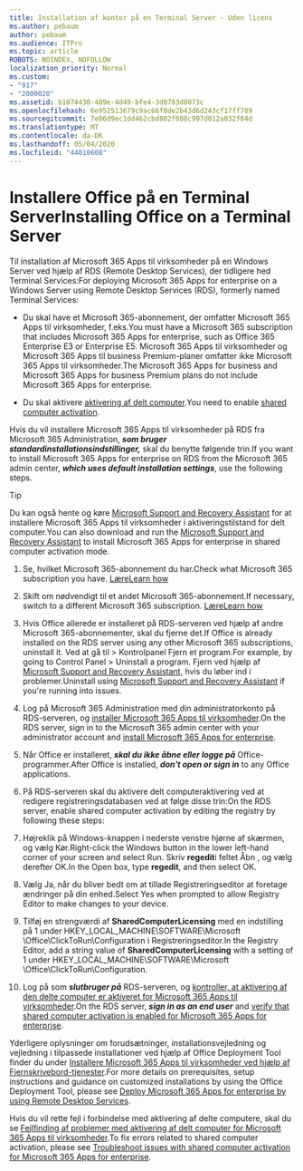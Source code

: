 ```yaml
---
title: Installation af kontor på en Terminal Server - Uden licens
ms.author: pebaum
author: pebaum
ms.audience: ITPro
ms.topic: article
ROBOTS: NOINDEX, NOFOLLOW
localization_priority: Normal
ms.custom:
- "917"
- "2000020"
ms.assetid: b1074430-489e-4d49-bfe4-3d8783d8073c
ms.openlocfilehash: 6e952513679c9ac66f8de2b43d6d243cf17ff789
ms.sourcegitcommit: 7e06d9ec1dd462cbd882f088c997d012a032f04d
ms.translationtype: MT
ms.contentlocale: da-DK
ms.lasthandoff: 05/04/2020
ms.locfileid: "44010608"
---
```

# <a name="installing-office-on-a-terminal-server"></a><span data-ttu-id="1defc-102">Installere Office på en Terminal Server</span><span class="sxs-lookup"><span data-stu-id="1defc-102">Installing Office on a Terminal Server</span></span>

<span data-ttu-id="1defc-103">Til installation af Microsoft 365 Apps til virksomheder på en Windows Server ved hjælp af RDS (Remote Desktop Services), der tidligere hed Terminal Services:</span><span class="sxs-lookup"><span data-stu-id="1defc-103">For deploying Microsoft 365 Apps for enterprise on a Windows Server using Remote Desktop Services (RDS), formerly named Terminal Services:</span></span>
  
- <span data-ttu-id="1defc-104">Du skal have et Microsoft 365-abonnement, der omfatter Microsoft 365 Apps til virksomheder, f.eks.</span><span class="sxs-lookup"><span data-stu-id="1defc-104">You must have a Microsoft 365 subscription that includes Microsoft 365 Apps for enterprise, such as Office 365 Enterprise E3 or Enterprise E5.</span></span> <span data-ttu-id="1defc-105">Microsoft 365 Apps til virksomheder og Microsoft 365 Apps til business Premium-planer omfatter ikke Microsoft 365 Apps til virksomheder.</span><span class="sxs-lookup"><span data-stu-id="1defc-105">The Microsoft 365 Apps for business and Microsoft 365 Apps for business Premium plans do not include Microsoft 365 Apps for enterprise.</span></span>

- <span data-ttu-id="1defc-106">Du skal aktivere [aktivering af delt computer](https://docs.microsoft.com/DeployOffice/overview-shared-computer-activation).</span><span class="sxs-lookup"><span data-stu-id="1defc-106">You need to enable [shared computer activation](https://docs.microsoft.com/DeployOffice/overview-shared-computer-activation).</span></span>

<span data-ttu-id="1defc-107">Hvis du vil installere Microsoft 365 Apps til virksomheder på RDS fra Microsoft 365 Administration, ***som bruger standardinstallationsindstillinger,*** skal du benytte følgende trin.</span><span class="sxs-lookup"><span data-stu-id="1defc-107">If you want to install Microsoft 365 Apps for enterprise on RDS from the Microsoft 365 admin center, ***which uses default installation settings***, use the following steps.</span></span>

> [!TIP]
> <span data-ttu-id="1defc-108">Du kan også hente og køre [Microsoft Support and Recovery Assistant](https://aka.ms/SaRA_OfficeSCA_M365Portal) for at installere Microsoft 365 Apps til virksomheder i aktiveringstilstand for delt computer.</span><span class="sxs-lookup"><span data-stu-id="1defc-108">You can also download and run the [Microsoft Support and Recovery Assistant](https://aka.ms/SaRA_OfficeSCA_M365Portal) to install Microsoft 365 Apps for enterprise in shared computer activation mode.</span></span>
  
1. <span data-ttu-id="1defc-109">Se, hvilket Microsoft 365-abonnement du har.</span><span class="sxs-lookup"><span data-stu-id="1defc-109">Check what Microsoft 365 subscription you have.</span></span> [<span data-ttu-id="1defc-110">Lære</span><span class="sxs-lookup"><span data-stu-id="1defc-110">Learn how</span></span>](https://docs.microsoft.com/office365/admin/admin-overview/what-subscription-do-i-have)

2. <span data-ttu-id="1defc-111">Skift om nødvendigt til et andet Microsoft 365-abonnement.</span><span class="sxs-lookup"><span data-stu-id="1defc-111">If necessary, switch to a different Microsoft 365 subscription.</span></span> [<span data-ttu-id="1defc-112">Lære</span><span class="sxs-lookup"><span data-stu-id="1defc-112">Learn how</span></span>](https://docs.microsoft.com/office365/admin/subscriptions-and-billing/switch-to-a-different-plan)

3. <span data-ttu-id="1defc-113">Hvis Office allerede er installeret på RDS-serveren ved hjælp af andre Microsoft 365-abonnementer, skal du fjerne det.</span><span class="sxs-lookup"><span data-stu-id="1defc-113">If Office is already installed on the RDS server using any other Microsoft 365 subscriptions, uninstall it.</span></span> <span data-ttu-id="1defc-114">Ved at gå til \> Kontrolpanel Fjern et program.</span><span class="sxs-lookup"><span data-stu-id="1defc-114">For example, by going to Control Panel \> Uninstall a program.</span></span> <span data-ttu-id="1defc-115">Fjern ved hjælp af [Microsoft Support and Recovery Assistant,](https://aka.ms/SARA-OfficeUninstall-Alchemy) hvis du løber ind i problemer.</span><span class="sxs-lookup"><span data-stu-id="1defc-115">Uninstall using [Microsoft Support and Recovery Assistant](https://aka.ms/SARA-OfficeUninstall-Alchemy) if you're running into issues.</span></span>

4. <span data-ttu-id="1defc-116">Log på Microsoft 365 Administration med din administratorkonto på RDS-serveren, og [installer Microsoft 365 Apps til virksomheder](https://portal.office.com/OLS/MySoftware.aspx).</span><span class="sxs-lookup"><span data-stu-id="1defc-116">On the RDS server, sign in to the Microsoft 365 admin center with your administrator account and [install Microsoft 365 Apps for enterprise](https://portal.office.com/OLS/MySoftware.aspx).</span></span>

5. <span data-ttu-id="1defc-117">Når Office er installeret, ***skal du ikke åbne eller logge på*** Office-programmer.</span><span class="sxs-lookup"><span data-stu-id="1defc-117">After Office is installed, ***don't open or sign in*** to any Office applications.</span></span>

6. <span data-ttu-id="1defc-118">På RDS-serveren skal du aktivere delt computeraktivering ved at redigere registreringsdatabasen ved at følge disse trin:</span><span class="sxs-lookup"><span data-stu-id="1defc-118">On the RDS server, enable shared computer activation by editing the registry by following these steps:</span></span>

1. <span data-ttu-id="1defc-119">Højreklik på Windows-knappen i nederste venstre hjørne af skærmen, og vælg Kør.</span><span class="sxs-lookup"><span data-stu-id="1defc-119">Right-click the Windows button in the lower left-hand corner of your screen and select Run.</span></span> <span data-ttu-id="1defc-120">Skriv **regedit**i feltet Åbn , og vælg derefter OK.</span><span class="sxs-lookup"><span data-stu-id="1defc-120">In the Open box, type **regedit**, and then select OK.</span></span>

2. <span data-ttu-id="1defc-121">Vælg Ja, når du bliver bedt om at tillade Registreringseditor at foretage ændringer på din enhed.</span><span class="sxs-lookup"><span data-stu-id="1defc-121">Select Yes when prompted to allow Registry Editor to make changes to your device.</span></span>

3. <span data-ttu-id="1defc-122">Tilføj en strengværdi af **SharedComputerLicensing** med en indstilling på 1 under HKEY_LOCAL_MACHINE\SOFTWARE\Microsoft \Office\ClickToRun\Configuration i Registreringseditor.</span><span class="sxs-lookup"><span data-stu-id="1defc-122">In the Registry Editor, add a string value of **SharedComputerLicensing** with a setting of 1 under HKEY_LOCAL_MACHINE\SOFTWARE\Microsoft \Office\ClickToRun\Configuration.</span></span>

7. <span data-ttu-id="1defc-123">Log på som ***slutbruger på*** RDS-serveren, og [kontroller, at aktivering af den delte computer er aktiveret for Microsoft 365 Apps til virksomheder](https://docs.microsoft.com/DeployOffice/troubleshoot-shared-computer-activation#verify-that-activation-for-microsoft-365-apps-succeeded).</span><span class="sxs-lookup"><span data-stu-id="1defc-123">On the RDS server, ***sign in as an end user*** and [verify that shared computer activation is enabled for Microsoft 365 Apps for enterprise](https://docs.microsoft.com/DeployOffice/troubleshoot-shared-computer-activation#verify-that-activation-for-microsoft-365-apps-succeeded).</span></span>

<span data-ttu-id="1defc-124">Yderligere oplysninger om forudsætninger, installationsvejledning og vejledning i tilpassede installationer ved hjælp af Office Deployment Tool finder du under [Installere Microsoft 365 Apps til virksomheder ved hjælp af Fjernskrivebord-tjenester](https://docs.microsoft.com/DeployOffice/deploy-microsoft-365-apps-remote-desktop-services).</span><span class="sxs-lookup"><span data-stu-id="1defc-124">For more details on prerequisites, setup instructions and guidance on customized installations by using the Office Deployment Tool, please see [Deploy Microsoft 365 Apps for enterprise by using Remote Desktop Services](https://docs.microsoft.com/DeployOffice/deploy-microsoft-365-apps-remote-desktop-services).</span></span>
  
<span data-ttu-id="1defc-125">Hvis du vil rette fejl i forbindelse med aktivering af delte computere, skal du se [Fejlfinding af problemer med aktivering af delt computer for Microsoft 365 Apps til virksomheder](https://docs.microsoft.com/DeployOffice/troubleshoot-shared-computer-activation).</span><span class="sxs-lookup"><span data-stu-id="1defc-125">To fix errors related to shared computer activation, please see [Troubleshoot issues with shared computer activation for Microsoft 365 Apps for enterprise](https://docs.microsoft.com/DeployOffice/troubleshoot-shared-computer-activation).</span></span>
  